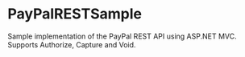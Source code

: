 PayPalRESTSample
================

Sample implementation of the PayPal REST API using ASP.NET MVC. Supports Authorize, Capture and Void.
